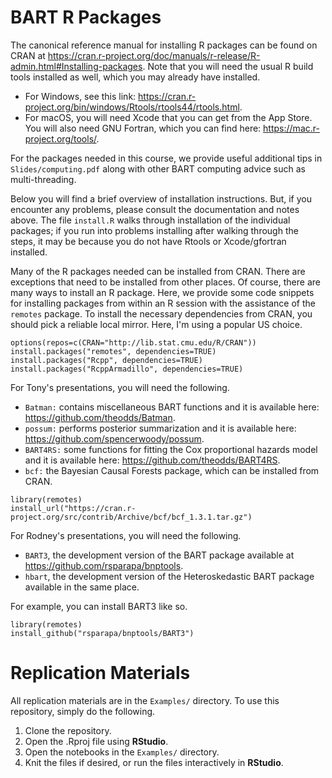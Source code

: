 
# BART R Packages

The canonical reference manual for installing R packages can be found on CRAN at
<https://cran.r-project.org/doc/manuals/r-release/R-admin.html#Installing-packages>.
Note that you will need the usual R build tools installed as well, which you may
already have installed.

- For Windows, see this link: <https://cran.r-project.org/bin/windows/Rtools/rtools44/rtools.html>.
- For macOS, you will need Xcode that you can get from the App Store.
  You will also need GNU Fortran, which you can find here: 
  <https://mac.r-project.org/tools/>.

For the packages needed in this course, we provide useful additional tips in
`Slides/computing.pdf` along with other BART computing advice such as
multi-threading.

Below you will find a brief overview of installation instructions. But, if you
encounter any problems, please consult the documentation and notes above. The
file `install.R` walks through installation of the individual packages; if you
run into problems installing after walking through the steps, it may be because
you do not have Rtools or Xcode/gfortran installed.

Many of the R packages needed can be installed from CRAN. There are
exceptions that need to be installed from other places.  Of course,
there are many ways to install an R package.  Here, we provide some
code snippets for installing packages from within an R session with
the assistance of the `remotes` package.  To install the
necessary dependencies from CRAN, you should pick a reliable local
mirror.  Here, I'm using a popular US choice.

```
options(repos=c(CRAN="http://lib.stat.cmu.edu/R/CRAN"))
install.packages("remotes", dependencies=TRUE)
install.packages("Rcpp", dependencies=TRUE)
install.packages("RcppArmadillo", dependencies=TRUE)
```

For Tony's presentations, you will need the following.

- `Batman:` contains miscellaneous BART functions and it is available here: <https://github.com/theodds/Batman>.
- `possum:` performs posterior summarization and it is available here:
<https://github.com/spencerwoody/possum>.
- `BART4RS:` some functions for fitting the Cox proportional hazards
   model and it is available here: <https://github.com/theodds/BART4RS>.
- `bcf:` the Bayesian Causal Forests package, which can be installed from CRAN.

```
library(remotes)
install_url("https://cran.r-project.org/src/contrib/Archive/bcf/bcf_1.3.1.tar.gz")
```

For Rodney's presentations, you will need the following.
- `BART3`, the development version of the BART package available at
<https://github.com/rsparapa/bnptools>.
- `hbart`, the development version of the Heteroskedastic BART
package available in the same place.

For example, you can install BART3 like so.

```
library(remotes)
install_github("rsparapa/bnptools/BART3")
```

# Replication Materials

All replication materials are in the `Examples/` directory. To use this
repository, simply do the following.

1. Clone the repository.
2. Open the .Rproj file using **RStudio**.
3. Open the notebooks in the `Examples/` directory.
4. Knit the files if desired, or run the files interactively in **RStudio**.
